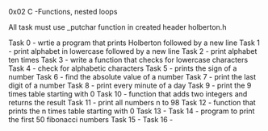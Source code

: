 0x02 C -Functions, nested loops

All task must use _putchar function in created header holberton.h

Task 0 - wrtie a program that prints Holberton followed by a new line Task 1 - print alphabet in lowercase followed by a new line Task 2 - print alphabet ten times Task 3 - write a function that checks for lowercase characters Task 4 - check for alphabetic characters Task 5 - prints the sign of a number Task 6 - find the absolute value of a number Task 7 - print the last digit of a number Task 8 - print every minute of a day Task 9 - print the 9 times table starting with 0 Task 10 - function that adds two integers and returns the result Task 11 - print all numbers n to 98 Task 12 - function that prints the n times table starting with 0 Task 13 - Task 14 - program to print the first 50 fibonacci numbers Task 15 - Task 16 - 
